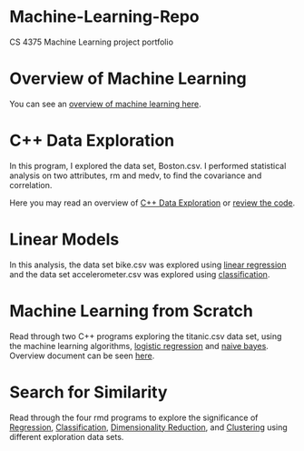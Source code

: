 # Machine-Learning-Repo
CS 4375 Machine Learning project portfolio

# Overview of Machine Learning 

You can see an [overview of machine learning here](/Overview-of-ML/Overview-of-ML.pdf).

# C++ Data Exploration 

In this program, I explored the data set, Boston.csv. I performed statistical analysis on two attributes, rm and medv, to find the covariance and correlation. 

Here you may read an overview of [C++ Data Exploration](/C++_Program/Overview-of-C++.pdf) or [review the code](/C++_Program/dataexploration.cpp).

# Linear Models

In this analysis, the data set bike.csv was explored using [linear regression](/Linear-Models/Regression.pdf) and the data set accelerometer.csv was explored using [classification](/Linear-Models/Classification.pdf).

# Machine Learning from Scratch

Read through two C++ programs exploring the titanic.csv data set, using the machine learning algorithms, [logistic regression](/ML-from-Scratch/logistic_regression.cpp) and [naive bayes](/ML-from-Scratch/naive-bayes.cpp). Overview document can be seen [here](/ML-from-Scratch/ml_from_scratch).

# Search for Similarity 

Read through the four rmd programs to explore the significance of [Regression](/Search-for-Similarity/Similarity_Regression.pdf), [Classification](/Search-for-Similarity/Classification.pdf), [Dimensionality Reduction](/Search-for-Similarity/DimensionalityReduction.pdf), and [Clustering](/Search-for-Similarity/Clustering.pdf) using different exploration data sets. 